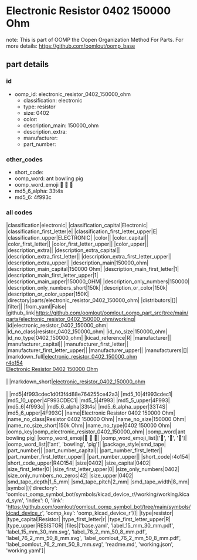 # Electronic Resistor 0402 150000 Ohm  

note: This is part of OOMP the Oopen Organization Method For Parts. For more details: https://github.com/oomlout/oomp_base

##  part details





### id
* oomp_id: electronic_resistor_0402_150000_ohm
  * classification: electronic
  * type: resistor
  * size: 0402
  * color: 
  * description_main: 150000_ohm
  * description_extra: 
  * manufacturer: 
  * part_number: 

### other_codes
* short_code: 
* oomp_word: ant bowling pig
* oomp_word_emoji :ant: :bowling: :pig:
* md5_6_alpha: 33t4s
* md5_6: 4f993c

### all codes 
|classification|electronic|
|classification_capital|Electronic|
|classification_first_letter|e|
|classification_first_letter_upper|E|
|classification_upper|ELECTRONIC|
|color||
|color_capital||
|color_first_letter||
|color_first_letter_upper||
|color_upper||
|description_extra||
|description_extra_capital||
|description_extra_first_letter||
|description_extra_first_letter_upper||
|description_extra_upper||
|description_main|150000_ohm|
|description_main_capital|150000 Ohm|
|description_main_first_letter|1|
|description_main_first_letter_upper|1|
|description_main_upper|150000_OHM|
|description_only_numbers|150000|
|description_only_numbers_short|150k|
|description_or_color|150k|
|description_or_color_upper|150K|
|directory|parts/electronic_resistor_0402_150000_ohm|
|distributors|[]|
|filter||
|from_yaml|False|
|github_link|https://github.com/oomlout/oomlout_oomp_part_src/tree/main/parts/electronic_resistor_0402_150000_ohm/working|
|id|electronic_resistor_0402_150000_ohm|
|id_no_class|resistor_0402_150000_ohm|
|id_no_size|150000_ohm|
|id_no_type|0402_150000_ohm|
|kicad_reference|R|
|manufacturer||
|manufacturer_capital||
|manufacturer_first_letter||
|manufacturer_first_letter_upper||
|manufacturer_upper||
|manufacturers|[]|
|markdown_full|[electronic_resistor_0402_150000_ohm](https://github.com/oomlout/oomlout_oomp_part_src/tree/main/parts/electronic_resistor_0402_150000_ohm/working)<br>[r4o154](https://github.com/oomlout/oomlout_oomp_part_src/tree/main/parts/electronic_resistor_0402_150000_ohm/working)<br>[Electronic Resistor 0402 150000 Ohm](https://github.com/oomlout/oomlout_oomp_part_src/tree/main/parts/electronic_resistor_0402_150000_ohm/working)<br><br>|
|markdown_short|[electronic_resistor_0402_150000_ohm](https://github.com/oomlout/oomlout_oomp_part_src/tree/main/parts/electronic_resistor_0402_150000_ohm/working)<br><br>|
|md5|4f993cdec1d0f3f4d88e764255ce42a3|
|md5_10|4f993cdec1|
|md5_10_upper|4F993CDEC1|
|md5_5|4f993|
|md5_5_upper|4F993|
|md5_6|4f993c|
|md5_6_alpha|33t4s|
|md5_6_alpha_upper|33T4S|
|md5_6_upper|4F993C|
|name|Electronic Resistor 0402 150000 Ohm|
|name_no_class|Resistor 0402 150000 Ohm|
|name_no_size|150000 Ohm|
|name_no_size_short|150k Ohm|
|name_no_type|0402 150000 Ohm|
|oomp_key|oomp_electronic_resistor_0402_150000_ohm|
|oomp_word|ant bowling pig|
|oomp_word_emoji|:ant: :bowling: :pig:|
|oomp_word_emoji_list|[':ant:', ':bowling:', ':pig:']|
|oomp_word_list|['ant', 'bowling', 'pig']|
|package_style|smd_tape|
|part_number||
|part_number_capital||
|part_number_first_letter||
|part_number_first_letter_upper||
|part_number_upper||
|short_code|r4o154|
|short_code_upper|R4O154|
|size|0402|
|size_capital|0402|
|size_first_letter|0|
|size_first_letter_upper|0|
|size_only_numbers|0402|
|size_only_numbers_no_zeros|42|
|size_upper|0402|
|smd_tape_depth|1_5_mm|
|smd_tape_pitch|2_mm|
|smd_tape_width|8_mm|
|symbol|[{'directory': 'oomlout_oomp_symbol_bot/symbols/kicad_device_r//working/working.kicad_sym', 'index': 0, 'link': 'https://github.com/oomlout/oomlout_oomp_symbol_bot/tree/main/symbols/kicad_device_r', 'oomp_key': 'oomp_kicad_device_r'}]|
|type|resistor|
|type_capital|Resistor|
|type_first_letter|r|
|type_first_letter_upper|R|
|type_upper|RESISTOR|
|files|['base.yaml', 'label_15_mm_30_mm.pdf', 'label_15_mm_30_mm.svg', 'label_76_2_mm_50_8_mm.pdf', 'label_76_2_mm_50_8_mm.svg', 'label_oomlout_76_2_mm_50_8_mm.pdf', 'label_oomlout_76_2_mm_50_8_mm.svg', 'readme.md', 'working.json', 'working.yaml']|
